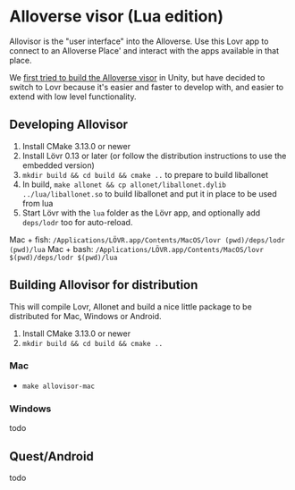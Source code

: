 # Alloverse visor (Lua edition)

Allovisor is the "user interface" into the Alloverse. Use this Lovr app to connect to an Alloverse Place' and interact with the apps available in that place.

We [first tried to build the Alloverse visor](https://github.com/alloverse/allovisor)
in Unity, but have decided to switch to Lovr because it's easier and faster to develop
with, and easier to extend with low level functionality.

## Developing Allovisor

1. Install CMake 3.13.0 or newer
2. Install Lövr 0.13 or later (or follow the distribution instructions to use the embedded version)
3. `mkdir build && cd build && cmake ..` to prepare to build liballonet
4. In build, `make allonet && cp allonet/liballonet.dylib ../lua/liballonet.so` to build liballonet
   and put it in place to be used from lua
5. Start Lövr with the `lua` folder as the Lövr app, and optionally add `deps/lodr` too for auto-reload.

Mac + fish: `/Applications/LÖVR.app/Contents/MacOS/lovr (pwd)/deps/lodr (pwd)/lua`
Mac + bash: `/Applications/LÖVR.app/Contents/MacOS/lovr $(pwd)/deps/lodr $(pwd)/lua`

## Building Allovisor for distribution

This will compile Lovr, Allonet and build a nice little package to be distributed
for Mac, Windows or Android.

1. Install CMake 3.13.0 or newer
2. `mkdir build && cd build && cmake ..`

### Mac

* `make allovisor-mac`

### Windows

todo

## Quest/Android

todo
